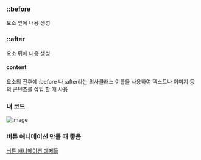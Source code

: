 ### ::before
요소 앞에 내용 생성

### ::after
요소 뒤에 내용 생성

#### content
요소의 전후에 :before 나 :after라는 의사클래스 이름을 사용하여 텍스트나 이미지 등의 콘텐츠를 삽입 할 때 사용


### 내 코드
![image](https://user-images.githubusercontent.com/23302973/106004734-dcf1fd80-60f6-11eb-9612-bbeb35e42d1f.png)


### 버튼 애니메이션 만들 때 좋음
[버튼 애니메이션 예제들](https://juyeol.tistory.com/15)
